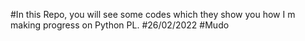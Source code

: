 #In this Repo, you will see some codes which they show you how I m making progress on Python PL.
#26/02/2022
#Mudo
